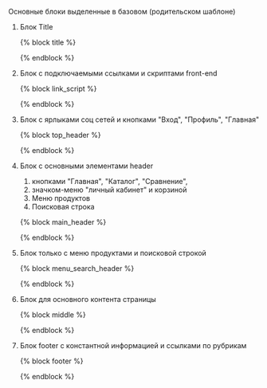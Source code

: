 Основные блоки выделенные в базовом (родительском шаблоне)

1) Блок Title

    {% block title %}
    
    {% endblock %}

2) Блок с подключаемыми ссылками и скриптами front-end 

    {% block link_script %}
    
    {% endblock %}

3) Блок с ярлыками соц сетей и кнопками "Вход", "Профиль", "Главная"

    {% block top_header %}
    
    {% endblock %}

4) Блок с основными элементами header
   1. кнопками "Главная", "Каталог", "Сравнение",
   2. значком-меню "личный кабинет" и корзиной
   3. Меню продуктов
   4. Поисковая строка

    {% block main_header %}
    
    {% endblock %}

5) Блок только с меню продуктами и поисковой строкой

    {% block menu_search_header %}
    
    {% endblock %}

6) Блок для основного контента страницы

    {% block middle %}
    
    {% endblock %}

7) Блок footer с константной информацией и ссылками по рубрикам

    {% block footer %}
    
    {% endblock %}
